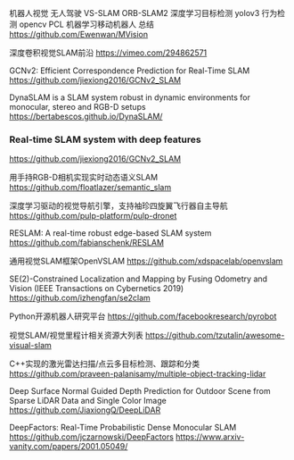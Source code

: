 机器人视觉 无人驾驶 VS-SLAM ORB-SLAM2 深度学习目标检测 yolov3 行为检测 opencv PCL 机器学习移动机器人 总结
https://github.com/Ewenwan/MVision

深度卷积视觉SLAM前沿
https://vimeo.com/294862571

GCNv2: Efficient Correspondence Prediction for Real-Time SLAM
https://github.com/jiexiong2016/GCNv2_SLAM

DynaSLAM is a SLAM system robust in dynamic environments for monocular, stereo and RGB-D setups https://bertabescos.github.io/DynaSLAM/

### Real-time SLAM system with deep features
https://github.com/jiexiong2016/GCNv2_SLAM

用手持RGB-D相机实现实时动态语义SLAM
https://github.com/floatlazer/semantic_slam

深度学习驱动的视觉导航引擎，支持袖珍四旋翼飞行器自主导航
https://github.com/pulp-platform/pulp-dronet

RESLAM: A real-time robust edge-based SLAM system
https://github.com/fabianschenk/RESLAM

通用视觉SLAM框架OpenVSLAM
https://github.com/xdspacelab/openvslam

SE(2)-Constrained Localization and Mapping by Fusing Odometry and Vision (IEEE Transactions on Cybernetics 2019) 
https://github.com/izhengfan/se2clam

Python开源机器人研究平台
https://github.com/facebookresearch/pyrobot

视觉SLAM/视觉里程计相关资源大列表
https://github.com/tzutalin/awesome-visual-slam

C++实现的激光雷达扫描/点云多目标检测、跟踪和分类
https://github.com/praveen-palanisamy/multiple-object-tracking-lidar

Deep Surface Normal Guided Depth Prediction for Outdoor Scene from Sparse LiDAR Data and Single Color Image
https://github.com/JiaxiongQ/DeepLiDAR

DeepFactors: Real-Time Probabilistic Dense Monocular SLAM
https://github.com/jczarnowski/DeepFactors https://www.arxiv-vanity.com/papers/2001.05049/